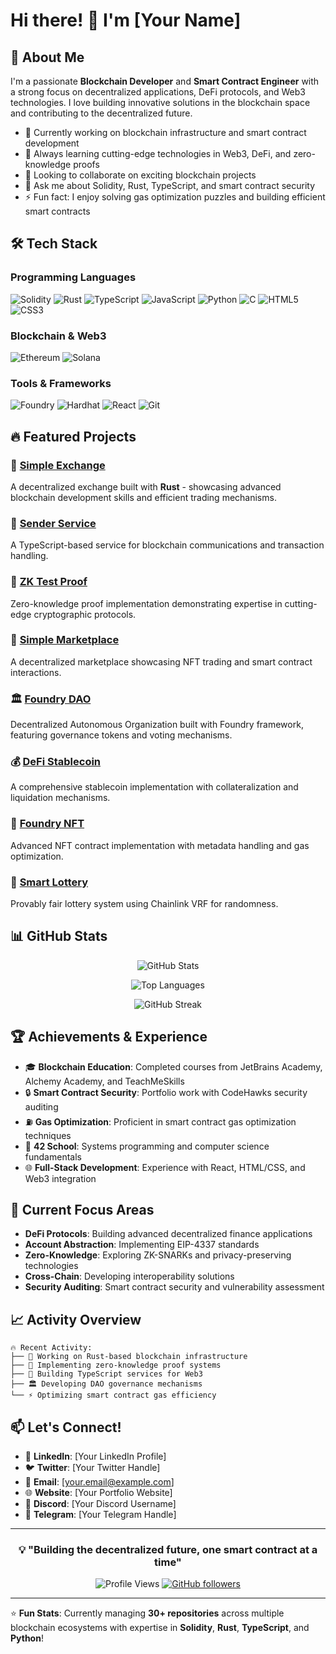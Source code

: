 # Hi there! 👋 I'm [Your Name]

## 🚀 About Me
I'm a passionate **Blockchain Developer** and **Smart Contract Engineer** with a strong focus on decentralized applications, DeFi protocols, and Web3 technologies. I love building innovative solutions in the blockchain space and contributing to the decentralized future.

- 🔭 Currently working on blockchain infrastructure and smart contract development
- 🌱 Always learning cutting-edge technologies in Web3, DeFi, and zero-knowledge proofs
- 👯 Looking to collaborate on exciting blockchain projects
- 💬 Ask me about Solidity, Rust, TypeScript, and smart contract security
- ⚡ Fun fact: I enjoy solving gas optimization puzzles and building efficient smart contracts

## 🛠️ Tech Stack

### Programming Languages
![Solidity](https://img.shields.io/badge/Solidity-%23363636.svg?style=for-the-badge&logo=solidity&logoColor=white)
![Rust](https://img.shields.io/badge/rust-%23000000.svg?style=for-the-badge&logo=rust&logoColor=white)
![TypeScript](https://img.shields.io/badge/typescript-%23007ACC.svg?style=for-the-badge&logo=typescript&logoColor=white)
![JavaScript](https://img.shields.io/badge/javascript-%23323330.svg?style=for-the-badge&logo=javascript&logoColor=%23F7DF1E)
![Python](https://img.shields.io/badge/python-3670A0?style=for-the-badge&logo=python&logoColor=ffdd54)
![C](https://img.shields.io/badge/c-%2300599C.svg?style=for-the-badge&logo=c&logoColor=white)
![HTML5](https://img.shields.io/badge/html5-%23E34F26.svg?style=for-the-badge&logo=html5&logoColor=white)
![CSS3](https://img.shields.io/badge/css3-%231572B6.svg?style=for-the-badge&logo=css3&logoColor=white)

### Blockchain & Web3
![Ethereum](https://img.shields.io/badge/Ethereum-3C3C3D?style=for-the-badge&logo=Ethereum&logoColor=white)
![Solana](https://img.shields.io/badge/Solana-9945FF?style=for-the-badge&logo=solana&logoColor=white)

### Tools & Frameworks
![Foundry](https://img.shields.io/badge/Foundry-000000?style=for-the-badge)
![Hardhat](https://img.shields.io/badge/Hardhat-FFF100?style=for-the-badge)
![React](https://img.shields.io/badge/react-%2320232a.svg?style=for-the-badge&logo=react&logoColor=%2361DAFB)
![Git](https://img.shields.io/badge/git-%23F05033.svg?style=for-the-badge&logo=git&logoColor=white)

## 🔥 Featured Projects

### 🦀 [Simple Exchange](https://github.com/predator4727/Simple_exchange)
A decentralized exchange built with **Rust** - showcasing advanced blockchain development skills and efficient trading mechanisms.

### 📡 [Sender Service](https://github.com/predator4727/SenderService)
A TypeScript-based service for blockchain communications and transaction handling.

### 🔐 [ZK Test Proof](https://github.com/predator4727/zk_test_proof)
Zero-knowledge proof implementation demonstrating expertise in cutting-edge cryptographic protocols.

### 🏪 [Simple Marketplace](https://github.com/predator4727/simple_marketplace)
A decentralized marketplace showcasing NFT trading and smart contract interactions.

### 🏛️ [Foundry DAO](https://github.com/predator4727/Foundry-DAO)
Decentralized Autonomous Organization built with Foundry framework, featuring governance tokens and voting mechanisms.

### 💰 [DeFi Stablecoin](https://github.com/predator4727/Foundry-DeFi-Stablecoin)
A comprehensive stablecoin implementation with collateralization and liquidation mechanisms.

### 🎨 [Foundry NFT](https://github.com/predator4727/Foundry-NFT)
Advanced NFT contract implementation with metadata handling and gas optimization.

### 🎯 [Smart Lottery](https://github.com/predator4727/Foundry-SmartLottery)
Provably fair lottery system using Chainlink VRF for randomness.

## 📊 GitHub Stats

<div align="center">
  
![GitHub Stats](https://github-readme-stats.vercel.app/api?username=predator4727&show_icons=true&theme=dark&hide_border=true)

![Top Languages](https://github-readme-stats.vercel.app/api/top-langs/?username=predator4727&layout=compact&theme=dark&hide_border=true)

![GitHub Streak](https://github-readme-streak-stats.herokuapp.com/?user=predator4727&theme=dark&hide_border=true)

</div>

## 🏆 Achievements & Experience

- 🎓 **Blockchain Education**: Completed courses from JetBrains Academy, Alchemy Academy, and TeachMeSkills
- 🔒 **Smart Contract Security**: Portfolio work with CodeHawks security auditing
- ⛽ **Gas Optimization**: Proficient in smart contract gas optimization techniques
- 🏫 **42 School**: Systems programming and computer science fundamentals
- 🌐 **Full-Stack Development**: Experience with React, HTML/CSS, and Web3 integration

## 🎯 Current Focus Areas

- **DeFi Protocols**: Building advanced decentralized finance applications
- **Account Abstraction**: Implementing EIP-4337 standards
- **Zero-Knowledge**: Exploring ZK-SNARKs and privacy-preserving technologies
- **Cross-Chain**: Developing interoperability solutions
- **Security Auditing**: Smart contract security and vulnerability assessment

## 📈 Activity Overview

```text
🔥 Recent Activity:
├── 🦀 Working on Rust-based blockchain infrastructure
├── 🔐 Implementing zero-knowledge proof systems
├── 📡 Building TypeScript services for Web3
├── 🏛️ Developing DAO governance mechanisms
└── ⚡ Optimizing smart contract gas efficiency
```

## 📫 Let's Connect!

- 💼 **LinkedIn**: [Your LinkedIn Profile]
- 🐦 **Twitter**: [Your Twitter Handle]
- 📧 **Email**: [your.email@example.com]
- 🌐 **Website**: [Your Portfolio Website]
- 💬 **Discord**: [Your Discord Username]
- 📱 **Telegram**: [Your Telegram Handle]

---

<div align="center">
  
### 💡 "Building the decentralized future, one smart contract at a time"

![Profile Views](https://komarev.com/ghpvc/?username=predator4727&color=brightgreen&style=flat-square)
[![GitHub followers](https://img.shields.io/github/followers/predator4727?style=social)](https://github.com/predator4727)

</div>

---

⭐️ **Fun Stats**: Currently managing **30+ repositories** across multiple blockchain ecosystems with expertise in **Solidity**, **Rust**, **TypeScript**, and **Python**!
